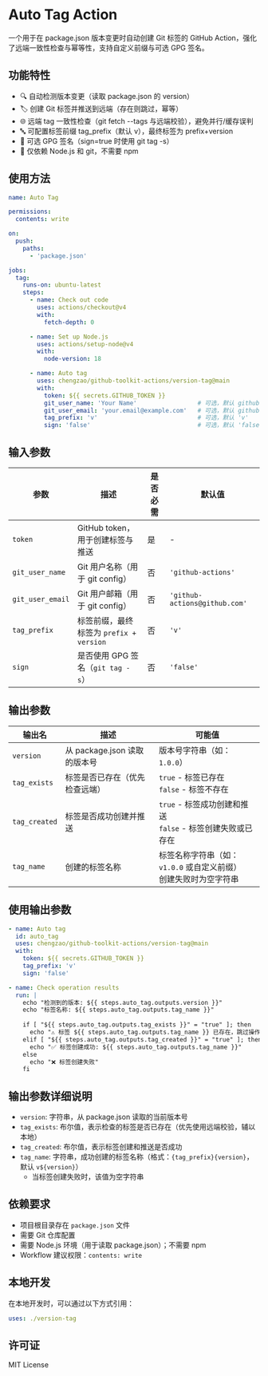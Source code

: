 # Auto Tag Action

一个用于在 package.json 版本变更时自动创建 Git 标签的 GitHub Action，强化了远端一致性检查与幂等性，支持自定义前缀与可选 GPG 签名。

## 功能特性

- 🔍 自动检测版本变更（读取 package.json 的 version）
- 🏷️ 创建 Git 标签并推送到远端（存在则跳过，幂等）
- 🌐 远端 tag 一致性检查（git fetch --tags 与远端校验），避免并行/缓存误判
- 🔤 可配置标签前缀 tag_prefix（默认 v），最终标签为 prefix+version
- 🔐 可选 GPG 签名（sign=true 时使用 git tag -s）
- 🧰 仅依赖 Node.js 和 git，不需要 npm

## 使用方法

```yaml
name: Auto Tag

permissions:
  contents: write

on:
  push:
    paths:
      - 'package.json'

jobs:
  tag:
    runs-on: ubuntu-latest
    steps:
      - name: Check out code
        uses: actions/checkout@v4
        with:
          fetch-depth: 0

      - name: Set up Node.js
        uses: actions/setup-node@v4
        with:
          node-version: 18

      - name: Auto tag
        uses: chengzao/github-toolkit-actions/version-tag@main
        with:
          token: ${{ secrets.GITHUB_TOKEN }}
          git_user_name: 'Your Name'                 # 可选，默认 github-actions
          git_user_email: 'your.email@example.com'   # 可选，默认 github-actions@github.com
          tag_prefix: 'v'                            # 可选，默认 'v'
          sign: 'false'                              # 可选，默认 'false'（true 则使用 GPG 签名）
```

## 输入参数

| 参数 | 描述 | 是否必需 | 默认值 |
|------|------|----------|--------|
| `token` | GitHub token，用于创建标签与推送 | 是 | - |
| `git_user_name` | Git 用户名称（用于 git config） | 否 | `'github-actions'` |
| `git_user_email` | Git 用户邮箱（用于 git config） | 否 | `'github-actions@github.com'` |
| `tag_prefix` | 标签前缀，最终标签为 `prefix + version` | 否 | `'v'` |
| `sign` | 是否使用 GPG 签名（`git tag -s`） | 否 | `'false'` |

## 输出参数

| 输出名 | 描述 | 可能值 |
|--------|------|--------|
| `version` | 从 package.json 读取的版本号 | 版本号字符串（如：`1.0.0`） |
| `tag_exists` | 标签是否已存在（优先检查远端） | `true` - 标签已存在<br>`false` - 标签不存在 |
| `tag_created` | 标签是否成功创建并推送 | `true` - 标签成功创建和推送<br>`false` - 标签创建失败或已存在 |
| `tag_name` | 创建的标签名称 | 标签名称字符串（如：`v1.0.0` 或自定义前缀）<br>创建失败时为空字符串 |

## 使用输出参数

```yaml
- name: Auto tag
  id: auto_tag
  uses: chengzao/github-toolkit-actions/version-tag@main
  with:
    token: ${{ secrets.GITHUB_TOKEN }}
    tag_prefix: 'v'
    sign: 'false'

- name: Check operation results
  run: |
    echo "检测到的版本: ${{ steps.auto_tag.outputs.version }}"
    echo "标签名称: ${{ steps.auto_tag.outputs.tag_name }}"
    
    if [ "${{ steps.auto_tag.outputs.tag_exists }}" = "true" ]; then
      echo "⚠️ 标签 ${{ steps.auto_tag.outputs.tag_name }} 已存在，跳过操作"
    elif [ "${{ steps.auto_tag.outputs.tag_created }}" = "true" ]; then
      echo "✅ 标签创建成功: ${{ steps.auto_tag.outputs.tag_name }}"
    else
      echo "❌ 标签创建失败"
    fi
```

## 输出参数详细说明

- `version`: 字符串，从 package.json 读取的当前版本号
- `tag_exists`: 布尔值，表示检查的标签是否已存在（优先使用远端校验，辅以本地）
- `tag_created`: 布尔值，表示标签创建和推送是否成功
- `tag_name`: 字符串，成功创建的标签名称（格式：`{tag_prefix}{version}`，默认 `v${version}`）
  - 当标签创建失败时，该值为空字符串

## 依赖要求

- 项目根目录存在 `package.json` 文件
- 需要 Git 仓库配置
- 需要 Node.js 环境（用于读取 package.json）；不需要 npm
- Workflow 建议权限：`contents: write`

## 本地开发

在本地开发时，可以通过以下方式引用：

```yaml
uses: ./version-tag
```

## 许可证

MIT License